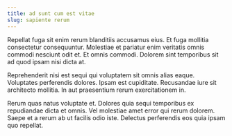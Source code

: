 ```yaml
---
title: ad sunt cum est vitae
slug: sapiente rerum
---
```


Repellat fuga sit enim rerum blanditiis accusamus eius. Et fuga mollitia consectetur consequuntur. Molestiae et pariatur enim veritatis omnis commodi nesciunt odit et. Et omnis commodi. Dolorem sint temporibus sit ad quod ipsam nisi dicta at.

Reprehenderit nisi est sequi qui voluptatem sit omnis alias eaque. Voluptates perferendis dolores. Ipsam est cupiditate. Recusandae iure sit architecto mollitia. In aut praesentium rerum exercitationem in.

Rerum quas natus voluptate et. Dolores quia sequi temporibus ex repudiandae dicta et omnis. Vel molestiae amet error qui rerum dolorem. Saepe et a rerum ab ut facilis odio iste. Delectus perferendis eos quia ipsam quo repellat.
